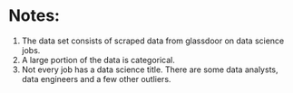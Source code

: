 # Notes:
1. The data set consists of scraped data from glassdoor on data science jobs.
2. A large portion of the data is categorical.
3. Not every job has a data science title. There are some data analysts, data engineers and a few other outliers. 

